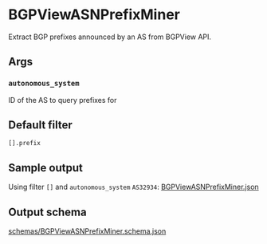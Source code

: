 # BGPViewASNPrefixMiner

Extract BGP prefixes announced by an AS from BGPView API.

## Args

### `autonomous_system`

ID of the AS to query prefixes for

## Default filter

`[].prefix`

## Sample output

Using filter `[]` and `autonomous_system` `AS32934`: [BGPViewASNPrefixMiner.json](BGPViewASNPrefixMiner.json)

## Output schema

[schemas/BGPViewASNPrefixMiner.schema.json](schemas/BGPViewASNPrefixMiner.schema.json)
